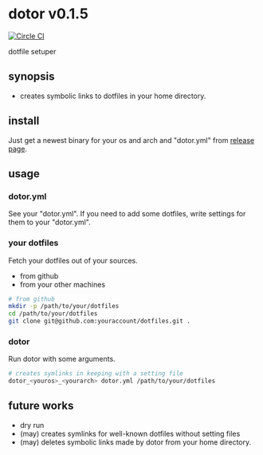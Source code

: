 # dotor v0.1.5

[![Circle CI](https://circleci.com/gh/januswel/dotor/tree/master.svg?style=shield)](https://circleci.com/gh/:user/:repo/tree/master)

dotfile setuper

## synopsis

- creates symbolic links to dotfiles in your home directory.

## install

Just get a newest binary for your os and arch and "dotor.yml" from [release page](https://github.com/januswel/dotor/releases).

## usage

### dotor.yml

See your "dotor.yml". If you need to add some dotfiles, write settings for them to your "dotor.yml".

### your dotfiles

Fetch your dotfiles out of your sources.

- from github
- from your other machines

```sh
# from github
mkdir -p /path/to/your/dotfiles
cd /path/to/your/dotfiles
git clone git@github.com:youraccount/dotfiles.git .
```

### dotor

Run dotor with some arguments.

```sh
# creates symlinks in keeping with a setting file
dotor_<youros>_<yourarch> dotor.yml /path/to/your/dotfiles
```

## future works

- dry run
- (may) creates symlinks for well-known dotfiles without setting files
- (may) deletes symbolic links made by dotor from your home directory.
